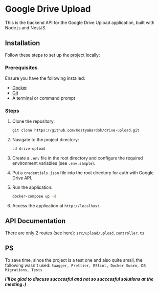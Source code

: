 # Google Drive Upload

This is the backend API for the Google Drive Upload application, built with Node.js and NestJS.

## Installation

Follow these steps to set up the project locally:

### Prerequisites

Ensure you have the following installed:

-   [Docker](https://www.docker.com/get-started/)
-   [Git](https://git-scm.com/)
-   A terminal or command prompt

### Steps

1. Clone the repository:

    ```bash
    git clone https://github.com/KostyaBardok/drive-upload.git
    ```

2. Navigate to the project directory:

    ```bash
    cd drive-upload
    ```

3. Create a `.env` file in the root directory and configure the required environment variables (see `.env.sample`).

4. Put a `credentials.json` file into the root directory for auth with Google Drive API.

5. Run the application:

    ```bash
    docker-compose up -d
    ```

6. Access the application at `http://localhost`.

## API Documentation

There are only 2 routes (see here): `src/upload/upload.controller.ts`

## PS

To save time, since the project is a test one and also quite small, the following wasn't used: `Swagger, Prettier, ESlint, Docker Swarm, DB Migrations, Tests`

**_I'll be glad to discuss successful and not so successful solutions at the meeting :)_**
